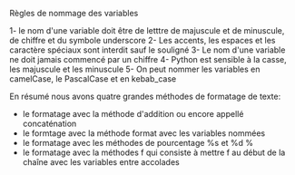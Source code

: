Règles de nommage des variables

1- le nom d'une variable doit être de letttre de majuscule et de minuscule, de chiffre et du symbole underscore 
2- Les accents, les espaces et les caractère spéciaux sont interdit sauf le souligné
3- Le nom d'une variable ne doit jamais commencé par un chiffre 
4- Python est sensible à la casse, les majuscule et les minuscule
5- On peut nommer les variables en camelCase, le PascalCase et en kebab_case

En résumé nous avons quatre grandes méthodes de formatage de texte: 

- le formatage avec la méthode d'addition ou encore appellé concaténation
- le formtage avec la méthode format avec les variables nommées
- le formatage avec les méthodes de pourcentage %s et %d %
- le formatage avec la méthodes f qui consiste à mettre f au début de la chaîne avec les variables entre accolades
